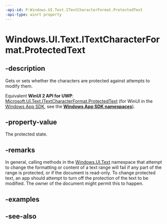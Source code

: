```yaml
---
-api-id: P:Windows.UI.Text.ITextCharacterFormat.ProtectedText
-api-type: winrt property
---
```


<!-- Property syntax
public Windows.UI.Text.FormatEffect ProtectedText { get;  set; }
-->

# Windows.UI.Text.ITextCharacterFormat.ProtectedText

## -description
Gets or sets whether the characters are protected against attempts to modify them.

Equivalent **WinUI 2 API for UWP**: [Microsoft.UI.Text.ITextCharacterFormat.ProtectedText](/windows/winui/api/microsoft.ui.text.itextcharacterformat.protectedtext) (for WinUI in the [Windows App SDK](/windows/apps/windows-app-sdk/), see the **[Windows App SDK namespaces](/windows/windows-app-sdk/api/winrt/)**).

## -property-value
The protected state.

## -remarks
In general, calling methods in the [Windows.UI.Text](windows_ui_text.md) namespace that attempt to change the formatting or content of a text range will fail if any part of the range is protected, or if the document is read-only. To change protected text, an app should attempt to turn off the protection of the text to be modified. The owner of the document might permit this to happen.

## -examples

## -see-also
